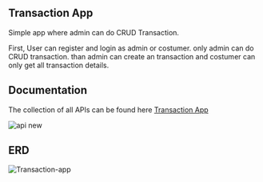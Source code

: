 
## Transaction App

Simple app where admin can do CRUD Transaction. 

First, User can register and login as admin or costumer. only admin can do CRUD transaction. than admin can create an transaction and costumer can only get all transaction details.


## Documentation

The collection of all APIs can be found here [Transaction App](https://documenter.getpostman.com/view/19258967/UVypxwMG)

![api new](https://user-images.githubusercontent.com/78607638/160726642-a11005cd-9140-42b5-8432-58c96f224e98.jpg)

## ERD

![Transaction-app](https://user-images.githubusercontent.com/78607638/160726764-58aa87d1-1d81-49fe-b22d-98b92befbfee.png)
